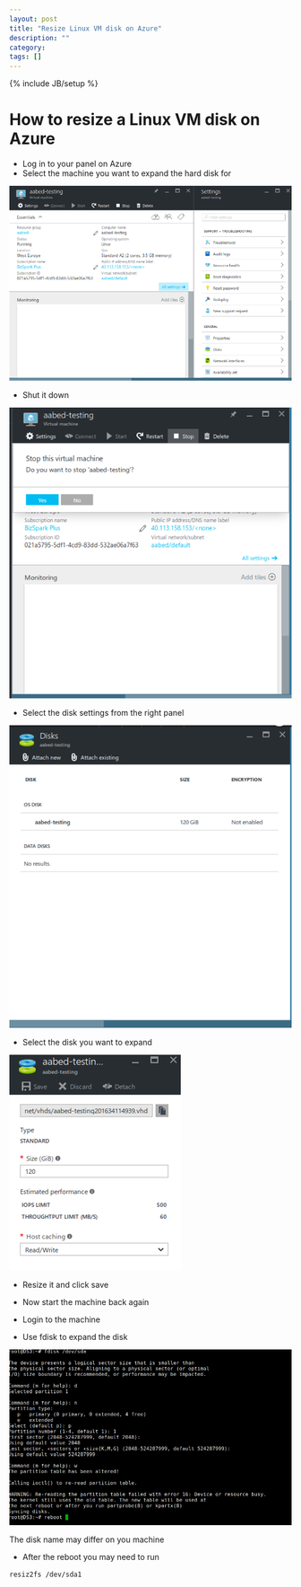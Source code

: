 ```yaml
---
layout: post
title: "Resize Linux VM disk on Azure"
description: ""
category:
tags: []
---
```

{% include JB/setup %}
# How to resize a Linux VM disk on Azure


 * Log in to your panel on Azure
 * Select the machine you want to expand the hard disk for

 ![alt text](https://github.com/aabed/aabed.github.io/raw/master/imgs/azure_1.png)

 * Shut it down

 ![alt text](https://github.com/aabed/aabed.github.io/raw/master/imgs/azure_3.png)

 * Select the disk settings from the right panel

 ![alt text](https://github.com/aabed/aabed.github.io/raw/master/imgs/azure_2.png)

 * Select the disk you want to expand

 ![alt text](https://github.com/aabed/aabed.github.io/raw/master/imgs/azure_4.png)

 * Resize it and click save

 * Now start the machine back again
 * Login to the machine
 * Use fdisk to expand the disk

 ![alt text](https://github.com/aabed/aabed.github.io/raw/master/imgs/azure_5.png)

The disk name may differ on you machine


 * After the reboot you may need to run

 ```
 resiz2fs /dev/sda1
 ```
